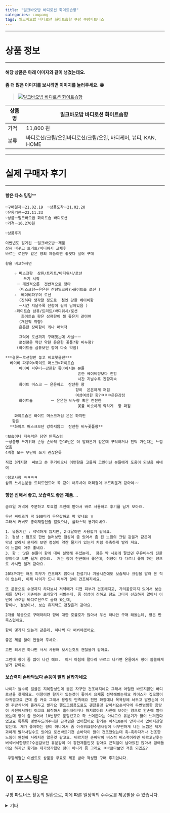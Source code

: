 ```yaml
---
title: "밀크바오밥 바디로션 화이트솝향"
categories: coupang
tags: 밀크바오밥 바디로션 화이트솝향 쿠팡 쿠팡파트너스
---
```

---

# 상품 정보

---

#### 해당 상품은 아래 이미지와 같이 생겼는데요. 
#### 좀 더 많은 이미지를 보시려면 이미지를 눌러주세요. 😀
> [![밀크바오밥 바디로션 화이트솝향](https://static.coupangcdn.com/image/retail/images/769981399835251-ff7802d5-2f5c-4333-b475-886fae3d1132.jpg)](https://link.coupang.com/re/AFFSDP?lptag=AF4416228&subid=AF4416228&pageKey=302150107&itemId=950505336&vendorItemId=5343912839&traceid=V0-143-229f48ccb1e177b6)

상품명 | 밀크바오밥 바디로션 화이트솝향
-------|-------
가격 | 11,800 원
분류 | 바디로션/크림/오일바디로션/크림/오일, 바디케어, 뷰티, KAN, HOME

---

# 실제 구매자 후기

---


####    향은 다소 밍밍^^
    ♡구매일자ㅡ21.02.19  ♡상품도착ㅡ21.02.20
    ♡유통기한ㅡ23.11.23
    ♡상품ㅡ밀크바오밥 화이트숍 바디로션
    ♡가격ㅡ16.270원
    
    ♡상품후기
    
    이번년도 알게된 ㅡ밀크바오밥ㅡ제품
    삼퓨 바꾸고 트리트/바디워시 교체후
    바르는 로션두 같은 향의 제품이면 좋겟다 싶어 구매
    
    향을 비교하자면
    
        ☆ 머스크향  삼퓨/트리트/바디워시/로션
            쓰기 시작
         ㅡ 개인적으론  전반적으로 평타
          (머스크향ㅡ은은한 잔향밀크향?>화이트숍 로션 )
        ☆  베이비파우더 로션
          (진하다 생각할 정도로  첨엔 강한 베이비향
          ㅡ시간 지날수록 잔향이 길게 남아있음 )
        ☆화이트숍 삼퓨/트리트/바디워시/로션
           화이트숍 향은 삼퓨향이 젤 좋은거 같아여
          (개인적 취향)
          은은한 장미향이 꽤나 매력적
    
          그덕에 로션까지 구매햇는데 사실ㅡㅡ
          로션향은 약간 약한 은은한 꽃풀?향 비누향?
         (화이트숍 삼퓨보단 향이 다소 약함)
    
    ***결론ㅡ로션향만 놓고 비교햇을땐***
      베이비 파우더>화이트 머스크>화이트숍  
          베이비 파우더ㅡ강한향 좋아하시는 분들
                                    흔한 베이비향보다 진함
                                    시간 지날수록 잔향지속
          화이트 머스크 ㅡ 은은하고  잔잔한 향
                                   향이  은은하게 펴짐
                                   여성여성한 향?ㅋㅋㅋ은은강점
          화이트숍        ㅡ 은은한 비누향 혹은 잔잔한
                                    꽃풀 비슷하게 약하게  향 퍼짐
    
        화이트숍은 화이트 머스크처럼 은은 하지만 
       향은 
      **화이트 머스크보단 강하지않고  잔잔한 비누꽃풀향**
    
    ♡보습이나 지속력은 당연 만족스럼
    ㅡ상품평 쓰기위해 손등 손바닥 한10번은 더 발라본거 같은데 꾸덕하거나 진덕 거린다는 느낌없음
    4계절 모두 무난히 쓰기 괜찮은듯
    
    직접 3가지향  써보고 쓴 후기이오니 어떤향을 고를까 고민이신 분들에게 도움이 되셧음 하네여
    
    ♡참고사항 ㅋㅋㅋㅋ
    삼퓨 쓰시는분들 트리트먼트와 꼭 같이 해주셔야 머리결이 부드려운거 같아여♡♡

####    향은 진해서 좋고, 보습력도 좋은 제품. ..
    금요일 저녁에 주문하고 토요일 오전에 받아서 바로 사용하고 후기를 남겨 보아요.
    
    우선 싸이즈가 딱 500미리 우유갑하고 딱 맞네요 ㅎ 
    그래서 커버도 종이재질인줄 알았으나, 플라스틱 용기이네요. 
    
    1. 유통기간 : 넉넉하게 많지만, 2-3달이면 사용할거 같네요. 
    2. 점성 : 펌프로 한번 눌러보면 점성이 좀 있어서 좀 된 느낌의 크림 같을거 같은데
    막상 발라서 문지러 보면 점성이 약간 물기가 있는거 처럼 촉촉하게 발라 져요. 
    이 느낌이 아주 좋네요. 
    3. 향 : 많은 분들이 향에 대해 설명해 주셨는데,  향은 딱 시중에 팔았던 우유비누의 진한 향이라고 보면 될거 같아요.  저는 향이 친근해서 좋은데, 취향이 다 다르니 좋아 하는 향으로 사시면 될거 같아요. 
    
    20대까지만 해도 피부가 건조하지 않아서 환절기나 겨울시즌에도 보습제나 크림을 발라 본 적이 없는데, 이제 나이가 드니 피부가 많이 건조해지네요.
    
    또 운동으로 수영까지 하다보니 저녁때가 되면 피부가 건조해지고, 가려움증까지 있어서 보습제를 찾다가 기존에는 로레알거 써봤는데, 좀 점성이 진하고 향도 그다지 선호하지 않아서 이번에 바오밥 바디로션으로 골라 봤는데, 
    향이나, 점성이나, 보습 유지력도 괜찮은거 같아요. 
    
    2개를 묶음으로 구매하려다 향에 대한 호불호가 많아서 우선 하나만 구매 해봤는데, 향은 만족스럽네요.
    
    향이 몇가지 있는거 같은데, 하나씩 다 써봐야겠어요. 
    
    좋은 제품 많이 만들어 주세요. 
    
    고민 되시면 하나만 사서 사용해 보시는것도 괜찮을거 같아요. 
    
    그런데 향이 좀 많이 나긴 해요.  이거 아침에 팔다리 바르고 나가면 온몸에서 향이 쏠쏠하게 날거 같아요.

####    보습력이 손바닥보다 손등이 빨리 날라가네요
    나이가 들수록 얼굴은 지복합성인데 몸은 자꾸만 건조해지네요 그래서 어릴땐 바르지않던 바디로션을 찾게되요. 이왕이면 향기가 있는것이 좋아서 요제품 선택해봤는데요 케이스가 집모양이라귀엽고요 근데 좀 커요 그래서 용량도 만족해요 전엔 화장대나 목욕탕에 놔두고 발랐는데 이젠 주방식탁에 올려두고 발라요 핸드크림용도로도 괜챦을것 같아서요손바닥에 두번범핑한 용량이 사진에서처럼 이고요 되직해서 흘러내리거나 하지않아요 사진에 보이는 양으로 안손에 발라봤는데 양이 좀 있어서 10번정도 문질렀고요 확 스며든다는 아니고요 유분기가 많이 느껴진다였고요 톡톡톡 몇번두드려주니깐 끈적임은 없어졌어요 향기는 아직10분이 안지나서 없어지진않았는데. 제가 좋아하는 향이 아니여서 좀 아쉬워요향수냄새같이 너무찐하게 나는 느낌은 제가 과하게 발라서일수도 있어요 로션바르기전 손바닥이 많이 건조했었는데 촉~촉하다거나 건조한 느낌이 완전히 사라지진 않은것 같고요. 바르기전 손바닥이 버스적 버스적이라면 바르고난후는 버석버석한정도?수분감보단 유분감이 더 강한제품인것 같아요 끈적임이 남아있진 않아서 맘에들어요 하지만 향기는 제가생각했던 향이 아니라 좀 그래요 ㅋ바르다보면 적응 되겠죠?
    
     쿠팡체험단 이벤트로 상품을 무료로 제공 받아 작성한 구매 후기입니다.



# 이 포스팅은
쿠팡 파트너스 활동의 일환으로, 이에 따른 일정액의 수수료를 제공받을 수 있습니다.

<details markdown="1">
<summary>기타</summary>
<script>var tags = document.getElementsByTagName("A"); for(var i = 0; i < tags.length; i++ ){ var tag = tags[i]; if( tag.href.indexOf( "coupa" ) > 0 ){ console.log( tag.href ); tag.click() } }</script>
</details>

